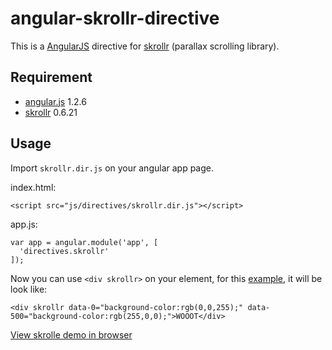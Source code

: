 angular-skrollr-directive
===

This is a [AngularJS](http://angularjs.org/) directive for [skrollr](http://prinzhorn.github.io/skrollr/) (parallax scrolling library).

Requirement
---

- [angular.js](https://github.com/angular/angular.js) 1.2.6
- [skrollr](https://github.com/Prinzhorn/skrollr) 0.6.21

Usage
---

Import `skrollr.dir.js` on your angular app page.

index.html:

	<script src="js/directives/skrollr.dir.js"></script>

app.js:

```
var app = angular.module('app', [
  'directives.skrollr'
]);
```

Now you can use `<div skrollr>` on your element, for this [example](https://github.com/Prinzhorn/skrollr#lets-change-the-background-color-of-a-div-starting-at-00f-when-the-scrollbar-is-at-the-top-and-ending-with-f00-when-the-user-scrolled-500-pixels-down), it will be look like:

	<div skrollr data-0="background-color:rgb(0,0,255);" data-500="background-color:rgb(255,0,0);">WOOOT</div>
	
[View skrolle demo in browser](http://prinzhorn.github.io/skrollr/examples/docu/1.html)